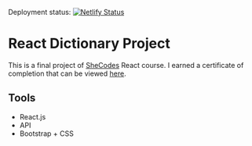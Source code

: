 Deployment status: [![Netlify Status](https://api.netlify.com/api/v1/badges/cc9bb24b-eb31-4230-88ba-556820d0ee1d/deploy-status)](https://app.netlify.com/sites/react-weather-app-lf/deploys)

# React Dictionary Project
This is a final project of [SheCodes](https://www.shecodes.io) React course. I earned a certificate of completion that can be viewed [here](https://www.shecodes.io/certificates/9e069b88ada4aaa3615da32c4f88b642?_gl=1*gj3guz*_gcl_au*MTk3MzY0ODA0OC4xNzE1ODQ1MDcz).

## Tools
- React.js
- API
- Bootstrap + CSS
